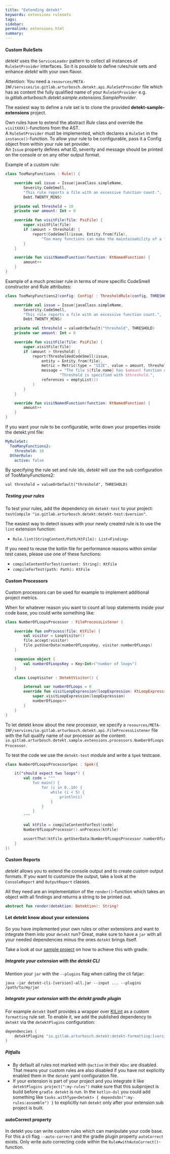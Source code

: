 ```yaml
---
title: "Extending detekt"
keywords: extensions rulesets 
tags: 
sidebar: 
permalink: extensions.html
summary:
---
```


#### <a name="customrulesets">Custom RuleSets</a>

_detekt_ uses the `ServiceLoader` pattern to collect all instances of `RuleSetProvider` interfaces. 
So it is possible to define rules/rule sets and enhance _detekt_ with your own flavor. 

Attention: You need a `resources/META-INF/services/io.gitlab.arturbosch.detekt.api.RuleSetProvider` file which 
has as content the fully qualified name of your `RuleSetProvider` e.g. _io.gitlab.arturbosch.detekt.sample.extensions.SampleProvider_.

The easiest way to define a rule set is to clone the provided **detekt-sample-extensions** project.

Own rules have to extend the abstract _Rule_ class and override the `visitXXX()`-functions from the AST.  
A `RuleSetProvider` must be implemented, which declares a `RuleSet` in the `instance()`-function.
To allow your rule to be configurable, pass it a Config object from within your rule set provider.  
An `Issue` property defines what ID, severity and message should be printed on the console or on any other output format.

Example of a custom rule:
```kotlin
class TooManyFunctions : Rule() {

    override val issue = Issue(javaClass.simpleName,
        Severity.CodeSmell,
        "This rule reports a file with an excessive function count.",
        Debt.TWENTY_MINS)

    private val threshold = 10
    private var amount: Int = 0

    override fun visitFile(file: PsiFile) {
        super.visitFile(file)
        if (amount > threshold) {
            report(CodeSmell(issue, Entity.from(file), 
                "Too many functions can make the maintainability of a file costlier")
        }
    }

    override fun visitNamedFunction(function: KtNamedFunction) {
        amount++
    }
}
```

Example of a much preciser rule in terms of more specific CodeSmell constructor and Rule attributes:
```kotlin
class TooManyFunctions2(config: Config) : ThresholdRule(config, THRESHOLD) {

    override val issue = Issue(javaClass.simpleName,
        Severity.CodeSmell,
        "This rule reports a file with an excessive function count.",
        Debt.TWENTY_MINS)

    private val threshold = valueOrDefault("threshold", THRESHOLD)
    private var amount: Int = 0

    override fun visitFile(file: PsiFile) {
        super.visitFile(file)
        if (amount > threshold) {
            report(ThresholdedCodeSmell(issue,
                entity = Entity.from(file),
                metric = Metric(type = "SIZE", value = amount, threshold = threshold),
                message = "The file ${file.name} has $amount function declarations. " +
                        "Threshold is specified with $threshold.",
                references = emptyList())
            )
        }
    }

    override fun visitNamedFunction(function: KtNamedFunction) {
        amount++
    }
}
```

If you want your rule to be configurable, write down your properties inside the detekt.yml file:

```yaml
MyRuleSet:
  TooManyFunctions2:
    threshold: 10
  OtherRule:
    active: false
```

By specifying the rule set and rule ids, _detekt_ will use the sub configuration of TooManyFunctions2:

```val threshold = valueOrDefault("threshold", THRESHOLD)```


##### <a name="testing">Testing your rules</a>

To test your rules, add the dependency on `detekt-test` to your project: `testCompile "io.gitlab.arturbosch.detekt:detekt-test:$version"`.

The easiest way to detect issues with your newly created rule is to use the `lint` extension function:
- `Rule.lint(StringContent/Path/KtFile): List<Finding>`

If you need to reuse the kotlin file for performance reasons within similar test cases, please use one of these functions:
- `compileContentForTest(content: String): KtFile`
- `compileForTest(path: Path): KtFile`

#### <a name="customprocessors">Custom Processors</a>

Custom processors can be used for example to implement additional project metrics.

When for whatever reason you want to count all loop statements inside your code base, you could write something like:

```kotlin
class NumberOfLoopsProcessor : FileProcessListener {

	override fun onProcess(file: KtFile) {
		val visitor = LoopVisitor()
		file.accept(visitor)
		file.putUserData(numberOfLoopsKey, visitor.numberOfLoops)
	}

	companion object {
		val numberOfLoopsKey = Key<Int>("number of loops")
	}

	class LoopVisitor : DetektVisitor() {

		internal var numberOfLoops = 0
		override fun visitLoopExpression(loopExpression: KtLoopExpression) {
			super.visitLoopExpression(loopExpression)
			numberOfLoops++
		}
	}
}
```
To let detekt know about the new processor, we specify a `resources/META-INF/services/io.gitlab.arturbosch.detekt.api.FileProcessListener` file 
with the full qualify name of our processor as the content: `io.gitlab.arturbosch.detekt.sample.extensions.processors.NumberOfLoopsProcessor`.


To test the code we use the `detekt-test` module and write a `Spek` testcase.

```kotlin
class NumberOfLoopsProcessorSpec : Spek({

	it("should expect two loops") {
		val code = """
			fun main() {
				for (i in 0..10) {
					while (i < 5) {
						println(i)
					}
				}
			}
		"""

		val ktFile = compileContentForTest(code)
		NumberOfLoopsProcessor().onProcess(ktFile)

		assertThat(ktFile.getUserData(NumberOfLoopsProcessor.numberOfLoopsKey)).isEqualTo(2)
	}
})

```

#### <a name="customreports">Custom Reports</a>

_detekt_ allows you to extend the console output and to create custom output formats.
If you want to customize the output, take a look at the `ConsoleReport` and `OutputReport` classes.

All they need are an implementation of the `render()`-function which takes an object with all findings and returns a string to be printed out.

```kotlin
abstract fun render(detektion: Detektion): String?
```

#### <a name="configureextensions">Let detekt know about your extensions</a>

So you have implemented your own rules or other extensions and want to integrate them
into your `detekt` run? Great, make sure to have a `jar` with all your needed dependencies 
minus the ones `detekt` brings itself.

Take a look at our [sample project](https://github.com/arturbosch/detekt/tree/master/detekt-sample-extensions) on how to achieve this with gradle.

##### Integrate your extension with the detekt CLI

Mention your `jar` with the `--plugins` flag when calling the cli fatjar:
```
java -jar detekt-cli-[version]-all.jar --input ... --plugins /path/to/my/jar
```

##### Integrate your extension with the detekt gradle plugin 

For example `detekt` itself provides a wrapper over [KtLint](https://github.com/shyiko/ktlint) as a 
custom `formatting` rule set.
To enable it, we add the published dependency to `detekt` via the `detektPlugins` configuration:

```kotlin
dependencies {
    detektPlugins "io.gitlab.arturbosch.detekt:detekt-formatting:[version]"
}
```

##### Pitfalls

- By default all rules not marked with `@active` in their `KDoc` are disabled.
That means your custom rules are also disabled if you have not explicitly enabled
them in the `detekt` yaml configuration file.
- If your extension is part of your project and you integrate it like `detektPlugins project(":my-rules")` make sure that this
subproject is build before `gradle detekt` is run.
In the `kotlin-dsl` you could add something like `tasks.withType<Detekt> { dependsOn(":my-rules:assemble") }` to explicitly run `detekt` only 
after your extension sub project is built.

#### autoCorrect property

In detekt you can write custom rules which can manipulate your code base.
For this a cli flag `--auto-correct` and the gradle plugin property `autoCorrect` exists.
Only write auto correcting code within the `Rule#withAutoCorrect()`-function.
